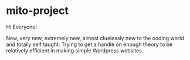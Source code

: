 # mito-project

Hi Everyone!

New, very new, extremely new, almost cluelessly new to the coding world and totally self taught. Trying to get a handle on enough theory to be relatively efficient in making simple Wordpress websites.
